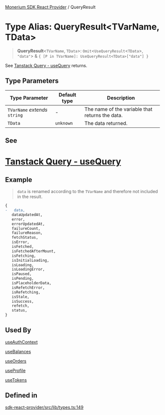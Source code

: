 [Monerium SDK React Provider](../README.md) / QueryResult

# Type Alias: QueryResult\<TVarName, TData\>

> **QueryResult**\<`TVarName`, `TData`\>: `Omit`\<`UseQueryResult`\<`TData`\>, `"data"`\> & `{ [P in TVarName]: UseQueryResult<TData>["data"] }`

See [Tanstack Query - useQuery](https://tanstack.com/query/latest/docs/framework/react/reference/useQuery) returns.

## Type Parameters

| Type Parameter                | Default type | Description                                     |
| ----------------------------- | ------------ | ----------------------------------------------- |
| `TVarName` _extends_ `string` | -            | The name of the variable that returns the data. |
| `TData`                       | `unknown`    | The data returned.                              |

## See

# [Tanstack Query - useQuery](https://tanstack.com/query/latest/docs/framework/react/reference/useQuery)

## Example

> `data` is renamed according to the `TVarName` and therefore not included in the result.

```diff
{
-   data,
   dataUpdatedAt,
   error,
   errorUpdatedAt,
   failureCount,
   failureReason,
   fetchStatus,
   isError,
   isFetched,
   isFetchedAfterMount,
   isFetching,
   isInitialLoading,
   isLoading,
   isLoadingError,
   isPaused,
   isPending,
   isPlaceholderData,
   isRefetchError,
   isRefetching,
   isStale,
   isSuccess,
   refetch,
   status,
}
```

## Used By

[useAuthContext](../functions/useAuthContext.md)

[useBalances](../functions/useBalances.md)

[useOrders](../functions/useOrders.md)

[useProfile](../functions/useProfile.md)

[useTokens](../functions/useTokens.md)

## Defined in

[sdk-react-provider/src/lib/types.ts:149](https://github.com/monerium/js-monorepo/blob/ae1055c12538e860127a655bc059162d414323b3/packages/sdk-react-provider/src/lib/types.ts#L149)
